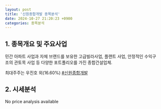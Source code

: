 ```yaml
---
layout: post
title: '신원종합개발 종목분석'
date: 2024-10-27 21:20:23 +0900
categories: 종목분석
---
```


## 1. 종목개요 및 주요사업

민간 아파트 사업과 자체 브랜드를 보유한 고급빌라사업, 플랜트 사업, 안정적인 수익구조의 관토목 사업 등 다양한 포트폴리오를 가진 종합건설업체.

최대주주는 우진호 외(16.60%)
[#신원종합개발](#)

## 2. 시세분석

No price analysis available
